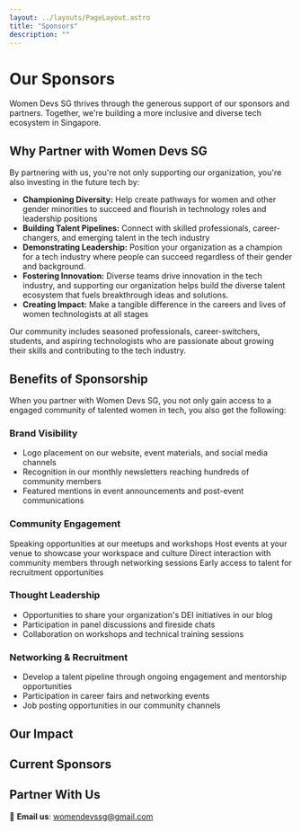 ```yaml
---
layout: ../layouts/PageLayout.astro
title: "Sponsors"
description: ""
---
```


# Our Sponsors
Women Devs SG thrives through the generous support of our sponsors and partners. Together, we're building a more inclusive and diverse tech ecosystem in Singapore.

## Why Partner with Women Devs SG

By partnering with us, you're not only supporting our organization, you're also investing in the future tech by:

- **Championing Diversity:** Help create pathways for women and other gender minorities to succeed and flourish in technology roles and leadership positions
- **Building Talent Pipelines:** Connect with skilled professionals, career-changers, and emerging talent in the tech industry
- **Demonstrating Leadership:** Position your organization as a champion for a tech industry where people can succeed regardless of their gender and background. 
- **Fostering Innovation:** Diverse teams drive innovation in the tech industry, and supporting our organization helps build the diverse talent ecosystem that fuels breakthrough ideas and solutions. 
- **Creating Impact:** Make a tangible difference in the careers and lives of women technologists at all stages

Our community includes seasoned professionals, career-switchers, students, and aspiring technologists who are passionate about growing their skills and contributing to the tech industry.

## Benefits of Sponsorship

When you partner with Women Devs SG, you not only gain access to a engaged community of talented women in tech, you also get the following:

### Brand Visibility

- Logo placement on our website, event materials, and social media channels
- Recognition in our monthly newsletters reaching hundreds of community members
- Featured mentions in event announcements and post-event communications

### Community Engagement

Speaking opportunities at our meetups and workshops
Host events at your venue to showcase your workspace and culture
Direct interaction with community members through networking sessions
Early access to talent for recruitment opportunities

### Thought Leadership

- Opportunities to share your organization's DEI initiatives in our blog
- Participation in panel discussions and fireside chats
- Collaboration on workshops and technical training sessions

### Networking & Recruitment

- Develop a talent pipeline through ongoing engagement and mentorship opportunities
- Participation in career fairs and networking events
- Job posting opportunities in our community channels

## Our Impact

<!-- Add carousel/image gallery component here -->

## Current Sponsors

<!-- Add sponsor logos in a grid layout -->

## Partner With Us

📧 **Email us**: [womendevssg@gmail.com](mailto:womendevssg@gmail.com?subject=Sponsorship%20Inquiry)